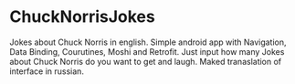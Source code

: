 # ChuckNorrisJokes
Jokes about Chuck Norris in english.
Simple android app with Navigation, Data Binding, Courutines, Moshi and Retrofit.
Just input how many Jokes about Chuck Norris do you want to get and laugh.
Maked tranaslation of interface in russian.
